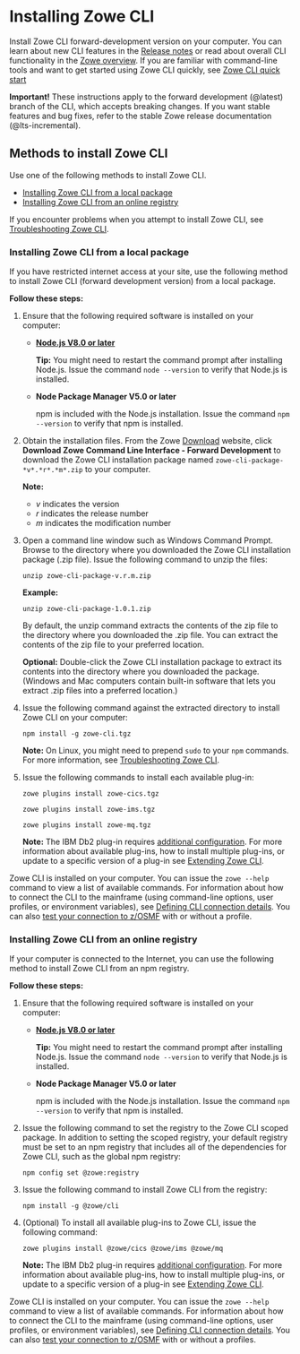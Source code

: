 # Installing Zowe CLI

Install Zowe CLI forward-development version on your computer. You can learn about new CLI features in the [Release notes](../getting-started/summaryofchanges.md) or read about overall CLI functionality in the [Zowe overview](../getting-started/overview.md). If you are familiar with command-line tools and want to get started using Zowe CLI quickly, see [Zowe CLI quick start](../getting-started/cli-getting-started.md)

**Important!** These instructions apply to the forward development (@latest) branch of the CLI, which accepts breaking changes. If you want stable features and bug fixes, refer to the stable Zowe release documentation (@lts-incremental). 

## Methods to install Zowe CLI

Use one of the following methods to install Zowe CLI.

- [Installing Zowe CLI from a local package](#installing-zowe-cli-from-a-local-package)
- [Installing Zowe CLI from an online registry](#installing-zowe-cli-from-an-online-registry)

If you encounter problems when you attempt to install Zowe CLI, see [Troubleshooting Zowe CLI](../troubleshoot/cli/troubleshoot-cli.md).

### Installing Zowe CLI from a local package

If you have restricted internet access at your site, use the following method to install Zowe CLI (forward development version) from a local package. 

**Follow these steps:**

1. Ensure that the following required software is installed on your computer:

    -  [**Node.js V8.0 or later**](https://nodejs.org/en/download/)

        **Tip:** You might need to restart the command prompt after installing Node.js. Issue the command `node --version` to verify that Node.js is installed.

    - **Node Package Manager V5.0 or later**

        npm is included with the Node.js installation. Issue the command `npm --version` to verify that npm is installed.

2. Obtain the installation files. From the Zowe [Download](https://zowe.org/download/) website, click **Download Zowe Command Line Interface - Forward Development** to download the Zowe CLI installation package named `zowe-cli-package-*v*.*r*.*m*.zip` to your computer.

    **Note:**
    -  *v* indicates the version
    -  *r* indicates the release number
    -  *m* indicates the modification number

3. Open a command line window such as Windows Command Prompt. Browse to the directory where you downloaded the Zowe CLI installation package (.zip file). Issue the following command to unzip the files:

    ```
    unzip zowe-cli-package-v.r.m.zip
    ```

    **Example:**

    ```
    unzip zowe-cli-package-1.0.1.zip
    ```

    By default, the unzip command extracts the contents of the zip file to the directory where you downloaded the .zip file. You can extract the contents of the zip file to your preferred location.

    **Optional:** Double-click the Zowe CLI installation package to extract its contents into the directory where you downloaded the package. (Windows and Mac computers contain built-in software that lets you extract .zip files into a preferred location.)

4. Issue the following command against the extracted directory to install Zowe CLI on your computer:

    ```
    npm install -g zowe-cli.tgz 
    ```

    **Note:** On Linux, you might need to prepend `sudo` to your `npm` commands. For more information, see [Troubleshooting Zowe CLI](../troubleshoot/cli/troubleshoot-cli.md).

5. Issue the following commands to install each available plug-in:

    ```
    zowe plugins install zowe-cics.tgz 
    ```

    ```
    zowe plugins install zowe-ims.tgz 
    ```

    ```
    zowe plugins install zowe-mq.tgz 
    ```

    **Note:** The IBM Db2 plug-in requires [additional configuration](cli-db2plugin.md#installing). For more information about available plug-ins, how to install multiple plug-ins, or update to a specific version of a plug-in see [Extending Zowe CLI](cli-extending.md).

Zowe CLI is installed on your computer. You can issue the `zowe --help` command to view a list of available commands. For information about how to connect the CLI to the mainframe (using command-line options, user profiles, or environment variables), see [Defining CLI connection details](cli-configuringcli.md#defining-zowe-cli-connection-details). You can also [test your connection to z/OSMF](cli-configuringcli.md#testing-zowe-cli-connection-to-z-osmf) with or without a profile.

### Installing Zowe CLI from an online registry

If your computer is connected to the Internet, you can use the following method to install Zowe CLI from an npm registry.

**Follow these steps:**

1. Ensure that the following required software is installed on your computer:

    - [**Node.js V8.0 or later**](https://nodejs.org/en/download/)

        **Tip:** You might need to restart the command prompt after installing Node.js. Issue the command `node --version` to verify that Node.js is installed.

    - **Node Package Manager V5.0 or later**

        npm is included with the Node.js installation. Issue the command `npm --version` to verify that npm is installed.

2. Issue the following command to set the registry to the Zowe CLI scoped package. In addition to setting the scoped registry, your default registry must be set to an npm registry that includes all of the dependencies for Zowe CLI, such as the global npm registry:

    ```
    npm config set @zowe:registry
    ```

3. Issue the following command to install Zowe CLI from the registry:

    ```
    npm install -g @zowe/cli
    ```

4. (Optional) To install all available plug-ins to Zowe CLI, issue the following command:

    ```
    zowe plugins install @zowe/cics @zowe/ims @zowe/mq
    ```

    **Note:** The IBM Db2 plug-in requires [additional configuration](cli-db2plugin.md#installing). For more information about available plug-ins, how to install multiple plug-ins, or update to a specific version of a plug-in see [Extending Zowe CLI](cli-extending.md).

Zowe CLI is installed on your computer. You can issue the `zowe --help` command to view a list of available commands. For information about how to connect the CLI to the mainframe (using command-line options, user profiles, or environment variables), see [Defining CLI connection details](cli-configuringcli.md#defining-zowe-cli-connection-details). You can also [test your connection to z/OSMF](cli-configuringcli.md#testing-zowe-cli-connection-to-z-osmf) with or without a profiles.



